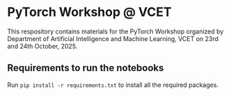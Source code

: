 # PyTorch Workshop @ VCET
This respository contains materials for the PyTorch Workshop organized by Department of Artificial Intelligence and Machine Learning, VCET on 23rd and 24th October, 2025.

## Requirements to run the notebooks
Run ```pip install -r requirements.txt``` to install all the required packages.
